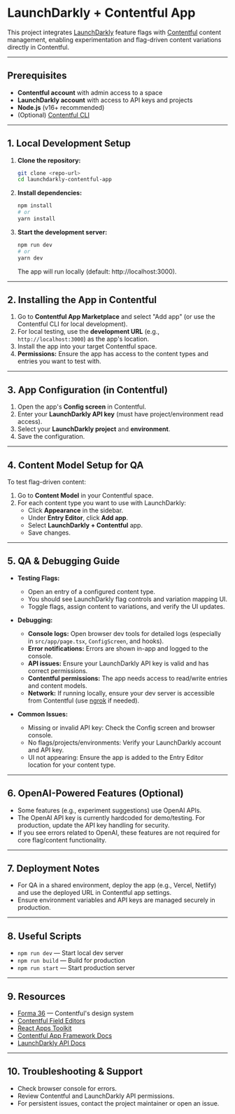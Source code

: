# LaunchDarkly + Contentful App

This project integrates [LaunchDarkly](https://launchdarkly.com/) feature flags with [Contentful](https://www.contentful.com/) content management, enabling experimentation and flag-driven content variations directly in Contentful.

---

## Prerequisites
- **Contentful account** with admin access to a space
- **LaunchDarkly account** with access to API keys and projects
- **Node.js** (v16+ recommended)
- (Optional) [Contentful CLI](https://www.contentful.com/developers/docs/cli/)

---

## 1. Local Development Setup

1. **Clone the repository:**
   ```bash
   git clone <repo-url>
   cd launchdarkly-contentful-app
   ```
2. **Install dependencies:**
   ```bash
   npm install
   # or
   yarn install
   ```
3. **Start the development server:**
   ```bash
   npm run dev
   # or
   yarn dev
   ```
   The app will run locally (default: http://localhost:3000).

---

## 2. Installing the App in Contentful

1. Go to **Contentful App Marketplace** and select "Add app" (or use the Contentful CLI for local development).
2. For local testing, use the **development URL** (e.g., `http://localhost:3000`) as the app's location.
3. Install the app into your target Contentful space.
4. **Permissions:** Ensure the app has access to the content types and entries you want to test with.

---

## 3. App Configuration (in Contentful)

1. Open the app's **Config screen** in Contentful.
2. Enter your **LaunchDarkly API key** (must have project/environment read access).
3. Select your **LaunchDarkly project** and **environment**.
4. Save the configuration.

---

## 4. Content Model Setup for QA

To test flag-driven content:
1. Go to **Content Model** in your Contentful space.
2. For each content type you want to use with LaunchDarkly:
   - Click **Appearance** in the sidebar.
   - Under **Entry Editor**, click **Add app**.
   - Select **LaunchDarkly + Contentful** app.
   - Save changes.

---

## 5. QA & Debugging Guide

- **Testing Flags:**
  - Open an entry of a configured content type.
  - You should see LaunchDarkly flag controls and variation mapping UI.
  - Toggle flags, assign content to variations, and verify the UI updates.

- **Debugging:**
  - **Console logs:** Open browser dev tools for detailed logs (especially in `src/app/page.tsx`, `ConfigScreen`, and hooks).
  - **Error notifications:** Errors are shown in-app and logged to the console.
  - **API issues:** Ensure your LaunchDarkly API key is valid and has correct permissions.
  - **Contentful permissions:** The app needs access to read/write entries and content models.
  - **Network:** If running locally, ensure your dev server is accessible from Contentful (use [ngrok](https://ngrok.com/) if needed).

- **Common Issues:**
  - Missing or invalid API key: Check the Config screen and browser console.
  - No flags/projects/environments: Verify your LaunchDarkly account and API key.
  - UI not appearing: Ensure the app is added to the Entry Editor location for your content type.

---

## 6. OpenAI-Powered Features (Optional)

- Some features (e.g., experiment suggestions) use OpenAI APIs.
- The OpenAI API key is currently hardcoded for demo/testing. For production, update the API key handling for security.
- If you see errors related to OpenAI, these features are not required for core flag/content functionality.

---

## 7. Deployment Notes

- For QA in a shared environment, deploy the app (e.g., Vercel, Netlify) and use the deployed URL in Contentful app settings.
- Ensure environment variables and API keys are managed securely in production.

---

## 8. Useful Scripts

- `npm run dev` — Start local dev server
- `npm run build` — Build for production
- `npm run start` — Start production server

---

## 9. Resources
- [Forma 36](https://f36.contentful.com/) — Contentful's design system
- [Contentful Field Editors](https://www.contentful.com/developers/docs/extensibility/field-editors/)
- [React Apps Toolkit](https://www.contentful.com/developers/docs/extensibility/app-framework/react-apps-toolkit/)
- [Contentful App Framework Docs](https://www.contentful.com/developers/docs/extensibility/app-framework/)
- [LaunchDarkly API Docs](https://apidocs.launchdarkly.com/)

---

## 10. Troubleshooting & Support
- Check browser console for errors.
- Review Contentful and LaunchDarkly API permissions.
- For persistent issues, contact the project maintainer or open an issue.
